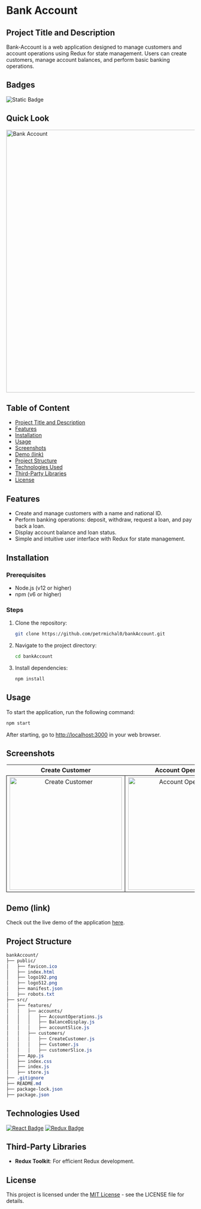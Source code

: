 # Bank Account

## Project Title and Description
Bank-Account is a web application designed to manage customers and account operations using Redux for state management. Users can create customers, manage account balances, and perform basic banking operations.

## Badges
![Static Badge](https://img.shields.io/badge/status-online-brightgreen)

## Quick Look
<img src="https://github.com/user-attachments/assets/45227df4-da5a-42f1-98b2-605b58154834" width="700" alt="Bank Account">

## Table of Content
- [Project Title and Description](#project-title-and-description)
- [Features](#features)
- [Installation](#installation)
- [Usage](#usage)
- [Screenshots](#screenshots)
- [Demo (link)](#demo-link)
- [Project Structure](#project-structure)
- [Technologies Used](#technologies-used)
- [Third-Party Libraries](#third-party-libraries)
- [License](#license)

## Features
- Create and manage customers with a name and national ID.
- Perform banking operations: deposit, withdraw, request a loan, and pay back a loan.
- Display account balance and loan status.
- Simple and intuitive user interface with Redux for state management.

## Installation

### Prerequisites
- Node.js (v12 or higher)
- npm (v6 or higher)

### Steps

1. Clone the repository:
    ```bash
    git clone https://github.com/petrmichal0/bankAccount.git
    ```

2. Navigate to the project directory:
    ```bash
    cd bankAccount
    ```

3. Install dependencies:
    ```bash
    npm install
    ```

## Usage
To start the application, run the following command:
```bash
npm start
```

After starting, go to [http://localhost:3000](http://localhost:3000) in your web browser.

## Screenshots

<table> 
  <tr> 
    <th>Create Customer</th> 
    <th>Account Operations</th> 
  </tr> 
  <tr> 
    <td style="border: 1px solid black; width: 310px; height: 310px; text-align: center;"> 
      <a href="https://github.com/user-attachments/assets/1515725e-ed02-4c37-8442-7062abe6a4b5" target="_blank" rel="noopener noreferrer"> 
        <img src="https://github.com/user-attachments/assets/1515725e-ed02-4c37-8442-7062abe6a4b5" width="300" height="300" alt="Create Customer"> 
      </a> 
    </td> 
    <td style="border: 1px solid black; width: 310px; height: 310px; text-align: center;"> 
      <a href="https://github.com/user-attachments/assets/14bfcb57-6b96-44f7-aec0-430e139eb57f" target="_blank" rel="noopener noreferrer"> 
        <img src="https://github.com/user-attachments/assets/14bfcb57-6b96-44f7-aec0-430e139eb57f" width="300" height="300" alt="Account Operations"> 
      </a> 
    </td> 
  </tr> 
</table>

## Demo (link)

Check out the live demo of the application [here](https://bankaccountv1.netlify.app).

## Project Structure

```css
bankAccount/
├── public/
│   ├── favicon.ico
│   ├── index.html
│   ├── logo192.png
│   ├── logo512.png
│   ├── manifest.json
│   ├── robots.txt
├── src/
│   ├── features/
│   │   ├── accounts/
│   │   │   ├── AccountOperations.js
│   │   │   ├── BalanceDisplay.js
│   │   │   ├── accountSlice.js
│   │   ├── customers/
│   │   │   ├── CreateCustomer.js
│   │   │   ├── Customer.js
│   │   │   ├── customerSlice.js
│   ├── App.js
│   ├── index.css
│   ├── index.js
│   ├── store.js
├── .gitignore
├── README.md
├── package-lock.json
├── package.json
```

## Technologies Used

[![React Badge](https://img.shields.io/badge/-React-61DBFB?style=for-the-badge&labelColor=black&logo=react&logoColor=61DBFB)](#)
[![Redux Badge](https://img.shields.io/badge/-Redux-764ABC?style=for-the-badge&labelColor=black&logo=redux&logoColor=764ABC)](#)

## Third-Party Libraries

- **Redux Toolkit**: For efficient Redux development.

## License

This project is licensed under the [MIT License](https://opensource.org/licenses/MIT) - see the LICENSE file for details.
